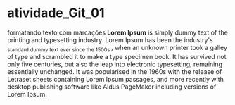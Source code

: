 # atividade_Git_01
formatando texto com marcações
**Lorem Ipsum** is simply dummy text of the printing and typesetting industry.
Lorem Ipsum has been the industry's <sub> standard dummy text ever since the 1500s </sub>, when an unknown printer took a galley of type and scrambled it to make a type specimen book. It has survived not only five centuries, but also the leap into electronic typesetting, remaining essentially unchanged. It was popularised in the 1960s with the release of Letraset sheets containing Lorem Ipsum passages, and more recently with desktop publishing software like Aldus PageMaker including versions of Lorem Ipsum.

